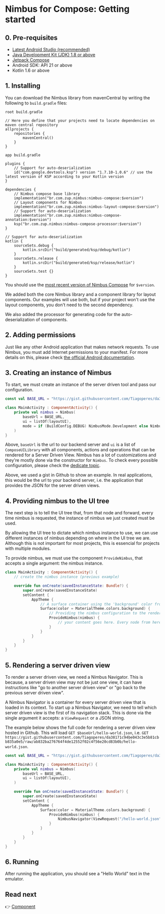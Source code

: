 # Nimbus for Compose: Getting started
## 0. Pre-requisites
- [Latest Android Studio (recommended)](https://developer.android.com/studio)
- [Java Development Kit (JDK) 1.8 or above](https://www.oracle.com/java/technologies/downloads/)
- [Jetpack Compose](https://developer.android.com/jetpack/compose)
- Android SDK: API 21 or above
- Kotlin 1.6 or above

## 1. Installing
You can download the Nimbus library from mavenCentral by writing the following to `build.gradle` files:

`root build.gradle`
```
// Here you define that your projects need to locate dependencies on maven central repository
allprojects {
    repositories {
        mavenCentral()
    }
}
```

`app build.gradle`
```
plugins {
    // Support for auto-deserialization
    id("com.google.devtools.ksp") version "1.7.10-1.0.6" // use the latest version of KSP according to your Kotlin version
}

dependencies {
    // Nimbus compose base library
    implementation("br.com.zup.nimbus:nimbus-compose:$version")
    // Layout components for Nimbus
    implementation("br.com.zup.nimbus:nimbus-layout-compose:$version")
    // Support for auto-deserialization
    implementation("br.com.zup.nimbus:nimbus-compose-annotation:$version")
    ksp("br.com.zup.nimbus:nimbus-compose-processor:$version")
}

// Support for auto-deserialization
kotlin {
    sourceSets.debug {
        kotlin.srcDir("build/generated/ksp/debug/kotlin")
    }
    sourceSets.release {
        kotlin.srcDir("build/generated/ksp/release/kotlin")
    }
    sourceSets.test {}
}
```

You should use the [most recent version of Nimbus Compose](https://mvnrepository.com/artifact/br.com.zup.nimbus/nimbus-compose) for `$version`.

We added both the core Nimbus library and a component library for layout components. Our examples will use both, but if your project won't use
the layout components, you don't need to the second dependency.

We also added the processor for generating code for the auto-deserialization of components.

## 2. Adding permissions
Just like any other Android application that makes network requests. To use Nimbus, you must add Internet permissions to your manifest. For more details
on this, please check [the official Android documentation](https://developer.android.com/training/basics/network-ops/connecting).

## 3. Creating an instance of Nimbus
To start, we must create an instance of the server driven tool and pass our configuration.

```kotlin
const val BASE_URL = "https://gist.githubusercontent.com/Tiagoperes/da38171c94be043c3e5b81cbb835a0e5/raw/ab832ba276764f4de12552f02c4f56e20cd83b0b"

class MainActivity : ComponentActivity() {
    private val nimbus = Nimbus(
        baseUrl = BASE_URL,
        ui = listOf(layoutUI),
        mode = if (BuildConfig.DEBUG) NimbusMode.Development else NimbusMode.Release,
    )
}
```

Above, `baseUrl` is the url to our backend server and `ui` is a list of `ComposeUILibrary` with all components, actions and operations that can be
rendered for a Server Driven View.
Nimbus has a lot of customizations and they're mostly done via the constructor for `Nimbus`. To check every possible configuration, please check the
[dedicate topic](configuration.md).

Above, we used a gist in Github to show an example. In real applications, this would be the url to your backend server, i.e. the application that
provides the JSON for the server driven views.

## 4. Providing nimbus to the UI tree
The next step is to tell the UI tree that, from that node and forward, every time nimbus is requested, the instance of nimbus we just created must
be used.

By allowing the UI tree to dictate which nimbus instance to use, we can use different instances of nimbus depending on where in the UI tree we are.
Although this is not important for most projects, this is essencial for projects with multiple modules.

To provide nimbus, we must use the component `ProvideNimbus`, that accepts a single argument: the nimbus instance.

```kotlin
class MainActivity : ComponentActivity() {
    // create the nimbus instance (previous example)

    override fun onCreate(savedInstanceState: Bundle?) {
        super.onCreate(savedInstanceState)
        setContent {
            AppTheme {
                // A surface container using the 'background' color from the theme
                Surface(color = MaterialTheme.colors.background) {
                    // Providing the nimbus configuration to the render tree
                    ProvideNimbus(nimbus) {
                        // your content goes here. Every node from here and on will use the provided nimbus instance
                    }
                }
            }
        }
    }
}
```

## 5. Rendering a server driven view
To render a server driven view, we need a Nimbus Navigator. This is because, a server driven view may not be just one view, it can have instructions
like "go to another server driven view" or "go back to the previous server driven view".

A Nimbus Navigator is a container for every server driven view that is loaded in its context. To start up a Nimbus Navigator, we need to tell which
server driven view is the first of its navigation stack. This is done via the single argument it accepts: a `ViewRequest` or a JSON string.

The example below shows the full code for rendering a server driven view hosted in Github. This will load `GET $baseUrl/hello-world.json`, i.e.
`GET https://gist.githubusercontent.com/Tiagoperes/da38171c94be043c3e5b81cbb835a0e5/raw/ab832ba276764f4de12552f02c4f56e20cd83b0b/hello-world.json`.

```kotlin
const val BASE_URL = "https://gist.githubusercontent.com/Tiagoperes/da38171c94be043c3e5b81cbb835a0e5/raw/ab832ba276764f4de12552f02c4f56e20cd83b0b"

class MainActivity : ComponentActivity() {
    private val nimbus = Nimbus(
        baseUrl = BASE_URL,
        ui = listOf(layoutUI),
    )

    override fun onCreate(savedInstanceState: Bundle?) {
        super.onCreate(savedInstanceState)
        setContent {
            AppTheme {
                Surface(color = MaterialTheme.colors.background) {
                    ProvideNimbus(nimbus) {
                        NimbusNavigator(ViewRequest("/hello-world.json"))
                    }
                }
            }
        }
    }
}
```

## 6. Running
After running the application, you should see a "Hello World" text in the emulator.

## Read next
:point_right: [Component](component.md)
